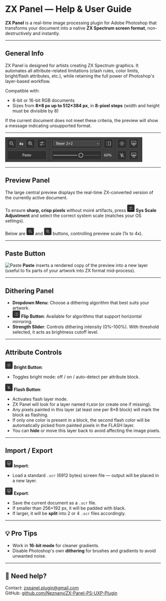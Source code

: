 # ZX Panel — Help & User Guide

**ZX Panel** is a real-time image processing plugin for Adobe Photoshop that transforms your document into a native **ZX Spectrum screen format**, non-destructively and instantly.

---

## General Info

ZX Panel is designed for artists creating ZX Spectrum graphics. It automates all attribute-related limitations (clash rules, color limits, bright/flash attributes, etc.), while retaining the full power of Photoshop's layer-based workflow.

Compatible with:

* 8-bit or 16-bit RGB documents
* Sizes from **8×8 px up to 512×384 px**, in **8-pixel steps** (width and height must be divisible by 8)

If the current document does not meet these criteria, the preview will show a message indicating unsupported format.

---

<img src="images/zx-panel-ui.png" alt="Panel UI" width="444" height="80">

---

## Preview Panel

The large central preview displays the real-time ZX-converted version of the currently active document.

To ensure **sharp, crisp pixels** without moiré artifacts, press <img src="images/prefs.png" alt="Sys Scale" width="24"> **Sys Scale Adjustment** and select the correct system scale (matches your OS settings).

Below are <img src="images/zoomout.png" alt="Zoom Out" width="24"> and <img src="images/zoomin.png" alt="Zoom In" width="24"> buttons, controlling preview scale (1x to 4x).

---

## Paste Button

<img src="images/paste.png" alt="Paste" width="24"> **Paste** inserts a rendered copy of the preview into a new layer (useful to fix parts of your artwork into ZX format mid-process).

---

## Dithering Panel

* **Dropdown Menu**: Choose a dithering algorithm that best suits your artwork.
* <img src="images/flip.png" alt="Flip" width="24"> **Flip Button**: Available for algorithms that support horizontal mirroring.
* **Strength Slider**: Controls dithering intensity (0%–100%). With threshold selected, it acts as brightness cutoff level.

---

## Attribute Controls

<img src="images/bright.png" alt="Bright" width="24"> **Bright Button**:

* Toggles bright mode: off / on / auto-detect per attribute block.

<img src="images/flash.png" alt="Flash" width="24"> **Flash Button**:

* Activates flash layer mode.
* ZX Panel will look for a layer named `FLASH` (or create one if missing).
* Any pixels painted in this layer (at least one per 8×8 block) will mark the block as flashing.
* If only one color is present in a block, the second flash color will be automatically picked from painted pixels in the FLASH layer.
* You can **hide** or move this layer back to avoid affecting the image pixels.

---

## Import / Export

<img src="images/import.png" alt="Import" width="24"> **Import**:

* Load a standard `.scr` (6912 bytes) screen file — output will be placed in a new layer.

<img src="images/export.png" alt="Export" width="24"> **Export**:

* Save the current document as a `.scr` file.
* If smaller than 256×192 px, it will be padded with black.
* If larger, it will be **split** into 2 or 4 `.scr` files accordingly.

---

## 💡 Pro Tips

* Work in **16-bit mode** for cleaner gradients.
* Disable Photoshop's own **dithering** for brushes and gradients to avoid unwanted noise.

---

## 💬 Need help?

Contact: [zxpanel.plugin@gmail.com](mailto:zxpanel.plugin@gmail.com)<br>
GitHub: [github.com/Neznany/ZX-Panel-PS-UXP-Plugin](https://github.com/Neznany/ZX-Panel-PS-UXP-Plugin)
